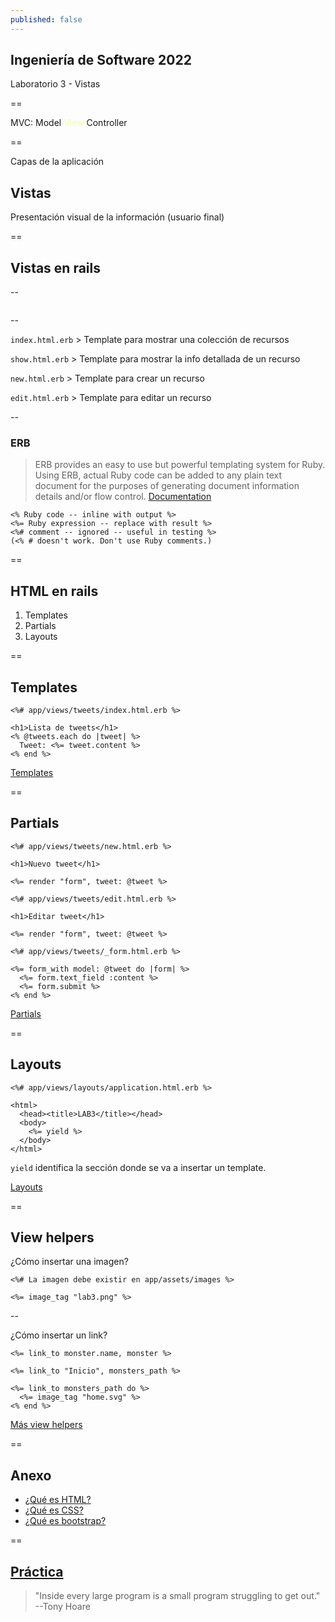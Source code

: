 ```yaml
---
published: false
---
```


## Ingeniería de Software 2022
Laboratorio 3 - Vistas

==

MVC: Model <span style="color: #efa">View</span> Controller

==

Capas de la aplicación

## Vistas
Presentación visual de la información (usuario final)

==

## Vistas en rails

--

<img data-src="../assets/views-folder.png" class="r-stretch">

--

<span class="">`index.html.erb` > Template para mostrar una colección de recursos</span>

<span class="fragment">`show.html.erb` > Template para mostrar la info detallada de un recurso</span>

<span class="fragment">`new.html.erb` > Template para crear un recurso</span>

<span class="fragment">`edit.html.erb` > Template para editar un recurso</span>

--

### ERB

> ERB provides an easy to use but powerful templating system for Ruby. Using ERB, actual Ruby code can be added to any plain text document for the purposes of generating document information details and/or flow control. [Documentation](https://rubyapi.org/3.1/o/erb)

```erb
<% Ruby code -- inline with output %>
<%= Ruby expression -- replace with result %>
<%# comment -- ignored -- useful in testing %>
(<% # doesn't work. Don't use Ruby comments.)
```

==

## HTML en rails

1. Templates
1. Partials
1. Layouts

==

## Templates

```erb
<%# app/views/tweets/index.html.erb %>

<h1>Lista de tweets</h1>
<% @tweets.each do |tweet| %>
  Tweet: <%= tweet.content %>
<% end %>
```

[Templates](https://guides.rubyonrails.org/action_view_overview.html#templates)

==

## Partials

```erb
<%# app/views/tweets/new.html.erb %>

<h1>Nuevo tweet</h1>

<%= render "form", tweet: @tweet %>
```

<div class="fragment">

```erb
<%# app/views/tweets/edit.html.erb %>

<h1>Editar tweet</h1>

<%= render "form", tweet: @tweet %>
```

</div>

<div class="fragment">

```erb
<%# app/views/tweets/_form.html.erb %>

<%= form_with model: @tweet do |form| %>
  <%= form.text_field :content %>
  <%= form.submit %>
<% end %>
```

</div>

[Partials](https://guides.rubyonrails.org/action_view_overview.html#partials)

==

## Layouts

```erb
<%# app/views/layouts/application.html.erb %>

<html>
  <head><title>LAB3</title></head>
  <body>
    <%= yield %>
  </body>
</html>
```

`yield` identifica la sección donde se va a insertar un template.

[Layouts](https://guides.rubyonrails.org/action_view_overview.html#layouts)

==

## View helpers

¿Cómo insertar una imagen?

```erb
<%# La imagen debe existir en app/assets/images %>

<%= image_tag "lab3.png" %>
```

--

¿Cómo insertar un link?

```erb
<%= link_to monster.name, monster %>

<%= link_to "Inicio", monsters_path %>

<%= link_to monsters_path do %>
  <%= image_tag "home.svg" %>
<% end %>
```

[Más view helpers](https://guides.rubyonrails.org/action_view_helpers.html)

==

## Anexo

- [¿Qué es HTML?](https://developer.mozilla.org/en-US/docs/Web/HTML)
- [¿Qué es CSS?](https://developer.mozilla.org/en-US/docs/Web/CSS)
- [¿Qué es bootstrap?](https://getbootstrap.com/)

==

## [Práctica](https://github.com/I110IS/lab3/blob/master/README.md)

> "Inside every large program is a small program struggling to get out." --Tony Hoare
